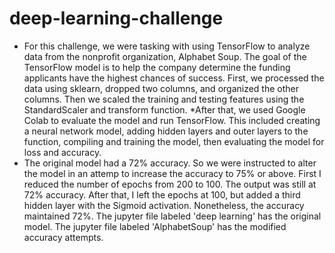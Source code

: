 # deep-learning-challenge
* For this challenge, we were tasking with using TensorFlow to analyze data from the nonprofit organization, Alphabet Soup. The goal of the TensorFlow model is to help the company determine the funding applicants have the highest chances of success. First, we processed the data using sklearn, dropped two columns, and organized the other columns. Then we scaled the training and testing features using the StandardScaler and transform function.
*After that, we used Google Colab to evaluate the model and run TensorFlow. This included creating a neural network model, adding hidden layers and outer layers to the function, compiling and training the model, then evaluating the model for loss and accuracy.
* The original model had a 72% accuracy. So we were instructed to alter the model in an attemp to increase the accuracy to 75% or above. First I reduced the number of epochs from 200 to 100. The output was still at 72% accuracy. After that, I left the epochs at 100, but added a third hidden layer with the Sigmoid activation. Nonetheless, the accuracy maintained 72%. 
The jupyter file labeled 'deep learning' has the original model. The jupyter file labeled 'AlphabetSoup' has the modified accuracy attempts. 
